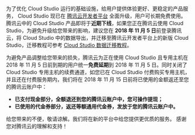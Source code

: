 为了优化 Cloud Studio 运行的基础设施，给用户提供体验更好、更稳定的产品服务， Cloud Studio 现已在 [腾讯云开发者平台](dev.tencent.com) 全面升级，用户可长期免费使用。腾讯云中的 Cloud Studio 产品即将于**近期下线**，如果您正在腾讯云使用 Cloud Studio，为避免升级给您带来的影响，建议您在 **2018 年 11 月 5 日**前登录腾讯云，将 Cloud Studio 中的数据导出，并迁移至腾讯云开发者平台上的新版 Cloud Studio，迁移教程可参考 [Cloud Studio 数据迁移教程](https://dev.tencent.com/help/cloud-studio/how-to-migrate-cs)。

为避免产品调整给您带来的损失，腾讯云为正在使用 Cloud Studio 且专用主机在 2018 年 11 月 5 日前到期的用户统一**免费延期**到 2018 年 11 月 5 日。同时关闭了 Cloud Studio 专用主机的续费通道，如您已在 Cloud Studio 付费购买专用主机，并且还在付费服务期内，我们将在 2018 年 11 月 15 日前将已使用的金额返还至您的腾讯云账户中：
- **已支付现金部分，全额退还到您的腾讯云账户中，您可操作提现；**
- **已使用的代金券部分，返还等额通用代金券，发放于您的腾讯云账户中。**

给您带来的不便，敬请谅解。我们将在新的平台中给您提供更优质的服务。
感谢您对腾讯云的理解和支持！
